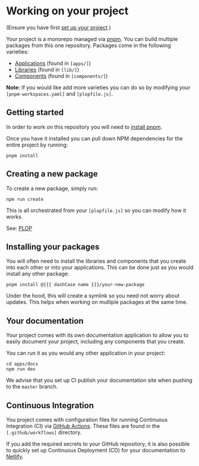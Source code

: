 Working on your project
=======================

(Ensure you have first [set up your project].)

Your project is a monorepo managed via [pnpm]. You can build multiple
packages from this one repository. Packages come in the following
varieties:
- [Applications] (found in `[apps/]`)
- [Libraries] (found in `[lib/]`)
- [Components] (found in `[components/]`)

**Note:** If you would like add more varieties you can do so by modifying
your `[pnpm-workspaces.yaml]` and `[plopfile.js]`.


Getting started
---------------

In order to work on this repository you will need to [install pnpm].

Once you have it installed you can pull down NPM dependencies for the
entire project by running:

```shell
pnpm install
```


Creating a new package
----------------------

To create a new package, simply run:
```shell
npm run create
```

This is all orchestrated from your `[plopfile.js]` so you can modify how
it works.

See: [PLOP]


Installing your packages
------------------------

You will often need to install the libraries and components that you
create into each other or into your applications. This can be done just
as you would install any other package:

```shell
pnpm install @{{{ dashCase name }}}/your-new-package
```

Under the hood, this will create a symlink so you need not worry about
updates. This helps when working on mutliple packages at the same time.


Your documentation
------------------

Your project comes with its own documentation application to allow you
to easily document your project, including any components that you create.

You can run it as you would any other application in your project:

```shell
cd apps/docs
npm run dev
```

We advise that you set up CI publish your documentation site when
pushing to the `master` branch.


Continuous Integration
----------------------

You project comes with configuration files for running Continuous
Integration (CI) via [GitHub Actions]. These files are found in the
`[.github/workflows]` directory.

If you add the required secrets to your GitHub repository, it is also
possible to quickly set up Continuous Deployment (CD) for your
documentation to [Netlify].


[set up your project]: ./get-started
[pnpm]: https://pnpm.js.org/
[Applications]: https://not-govuk.netlify.app/
[Libraries]: https://not-govuk.netlify.app/
[Components]: https://not-govuk.netlify.app/
[apps/]: ./apps/
[lib/]: ./lib/
[components/]: ./components/
[pnpm-workspaces.yaml]: ./pnpm-workspaces.yaml
[plopfile.js]: ./plopfile.js
[install pnpm]: https://pnpm.js.org/en/installation
[PLOP]: https://plopjs.com/
[documentation application]: ./apps/docs
[GitHub Actions]: https://github.com/features/actions
[.github/workflows]: ./.github/workflows
[Netlify]: https://www.netlify.com/
